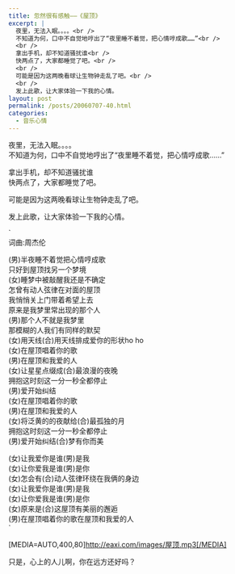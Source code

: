 ```yaml
---
title: 忽然很有感触――《屋顶》
excerpt: |
  夜里，无法入眠。。。。<br />
  不知道为何，口中不自觉地哼出了“夜里睡不着觉，把心情哼成歌……”<br />
  <br />
  拿出手机，却不知道骚扰谁<br />
  快两点了，大家都睡觉了吧。<br />
  <br />
  可能是因为这两晚看球让生物钟走乱了吧。<br />
  <br />
  发上此歌，让大家体验一下我的心情。
layout: post
permalink: /posts/20060707-40.html
categories:
  - 音乐心情
---
```

夜里，无法入眠。。。。  
不知道为何，口中不自觉地哼出了“夜里睡不着觉，把心情哼成歌……”

拿出手机，却不知道骚扰谁  
快两点了，大家都睡觉了吧。

可能是因为这两晚看球让生物钟走乱了吧。

发上此歌，让大家体验一下我的心情。

`<br />
词曲:周杰伦</p>
<p>(男)半夜睡不着觉把心情哼成歌<br />
只好到屋顶找另一个梦境<br />
(女)睡梦中被敲醒我还是不确定<br />
怎曾有动人弦律在对面的屋顶<br />
我悄悄关上门带着希望上去<br />
原来是我梦里常出现的那个人<br />
(男)那个人不就是我梦里<br />
那模糊的人我们有同样的默契<br />
(女)用天线(合)用天线排成爱你的形状ho ho<br />
(女)在屋顶唱着你的歌<br />
(男)在屋顶和我爱的人<br />
(女)让星星点缀成(合)最浪漫的夜晚<br />
拥抱这时刻这一分一秒全都停止<br />
(男)爱开始纠结<br />
(女)在屋顶唱着你的歌<br />
(男)在屋顶和我爱的人<br />
(女)将泛黄的的夜献给(合)最孤独的月<br />
拥抱这时刻这一分一秒全都停止<br />
(男)爱开始纠结(合)梦有你而美</p>
<p>(女)让我爱你是谁(男)是我<br />
(女)让你爱我是谁(男)是你<br />
(女)怎会有(合)动人弦律环绕在我俩的身边<br />
(女)让我爱你是谁(男)是我<br />
(女)让你爱我是谁(男)是你<br />
(女)原来是(合)这屋顶有美丽的邂逅<br />
(男)在屋顶唱着你的歌在屋顶和我爱的人<br />
`

[MEDIA=AUTO,400,80]http://eaxi.com/images/屋顶.mp3[/MEDIA]

只是，心上的人儿啊，你在远方还好吗？